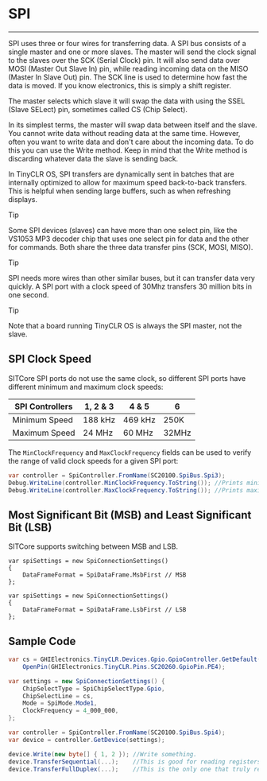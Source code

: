 # SPI
---
SPI uses three or four wires for transferring data. A SPI bus consists of a single master and one or more slaves. The master will send the clock signal to the slaves over the SCK (Serial Clock) pin. It will also send data over MOSI (Master Out Slave In) pin, while reading incoming data on the MISO (Master In Slave Out) pin. The SCK line is used to determine how fast the data is moved. If you know electronics, this is simply a shift register.

The master selects which slave it will swap the data with using the SSEL (Slave SELect) pin, sometimes called CS (Chip Select).

In its simplest terms, the master will swap data between itself and the slave. You cannot write data without reading data at the same time. However, often you want to write data and don't care about the incoming data. To do this you can use the Write method. Keep in mind that the Write method is discarding whatever data the slave is sending back.

In TinyCLR OS, SPI transfers are dynamically sent in batches that are internally optimized to allow for maximum speed back-to-back transfers. This is helpful when sending large buffers, such as when refreshing displays.

> [!Tip]
> Some SPI devices (slaves) can have more than one select pin, like the VS1053 MP3 decoder chip that uses one select pin for data and the other for commands. Both share the three data transfer pins (SCK, MOSI, MISO).

> [!Tip]
> SPI needs more wires than other similar buses, but it can transfer data very quickly. A SPI port with a clock speed of 30Mhz transfers 30 million bits in one second. 

> [!Tip]
> Note that a board running TinyCLR OS is always the SPI master, not the slave.

## SPI Clock Speed
SITCore SPI ports do not use the same clock, so different SPI ports have different minimum and maximum clock speeds:

SPI Controllers | 1, 2 & 3 | 4 & 5   | 6
----------------|----------|---------|----------
Minimum Speed   | 188 kHz  | 469 kHz | 250K
Maximum Speed   | 24 MHz   | 60 MHz  | 32MHz


The `MinClockFrequency` and `MaxClockFrequency` fields can be used to verify the range of valid clock speeds for a given SPI port:
```cs
var controller = SpiController.FromName(SC20100.SpiBus.Spi3);
Debug.WriteLine(controller.MinClockFrequency.ToString()); //Prints minimum SPI clock in Hertz.
Debug.WriteLine(controller.MaxClockFrequency.ToString()); //Prints maximum SPI clock in Hertz.
```
## Most Significant Bit (MSB) and Least Significant Bit (LSB)
SITCore supports switching between MSB and LSB.

```
var spiSettings = new SpiConnectionSettings()
{               
    DataFrameFormat = SpiDataFrame.MsbFirst // MSB
};

var spiSettings = new SpiConnectionSettings()
{
    DataFrameFormat = SpiDataFrame.LsbFirst // LSB
};

```

## Sample Code

```cs
var cs = GHIElectronics.TinyCLR.Devices.Gpio.GpioController.GetDefault().
    OpenPin(GHIElectronics.TinyCLR.Pins.SC20260.GpioPin.PE4);

var settings = new SpiConnectionSettings() {
    ChipSelectType = SpiChipSelectType.Gpio,
    ChipSelectLine = cs,
    Mode = SpiMode.Mode1,
    ClockFrequency = 4_000_000,
};

var controller = SpiController.FromName(SC20100.SpiBus.Spi4);
var device = controller.GetDevice(settings);

device.Write(new byte[] { 1, 2 }); //Write something.
device.TransferSequential(...);    //This is good for reading registers.
device.TransferFullDuplex(...);    //This is the only one that truly represents how SPI works.
```